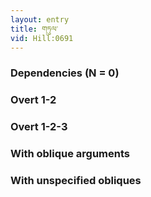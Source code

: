 ```yaml
---
layout: entry
title: གཏུལ་
vid: Hill:0691
---
```

### Dependencies (N = 0)


### Overt 1-2


### Overt 1-2-3


### With oblique arguments


### With unspecified obliques
